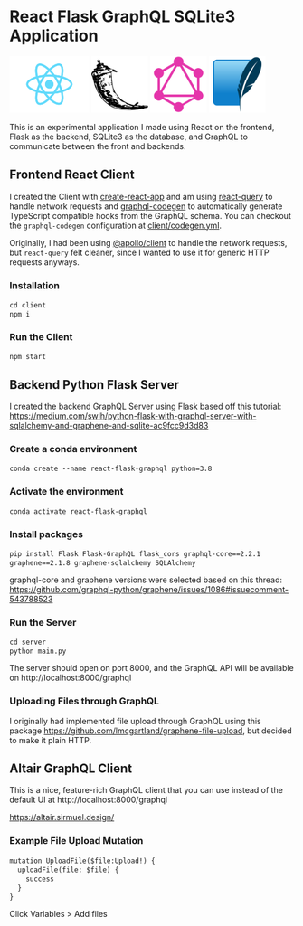 # React Flask GraphQL SQLite3 Application

<img src="client/src/logo.svg" alt="react logo" height="100"/>
<img src="client/src/flask_logo.png" alt="react logo" height="100"/>
<img src="client/src/graphql_logo.png" alt="react logo" height="100"/>
<img src="client/src/sqlite3_logo.png" alt="react logo" height="100"/>

This is an experimental application I made using React on the frontend, Flask as the backend, SQLite3 as the database, and GraphQL to communicate between the front and backends.

## Frontend React Client

I created the Client with [create-react-app](https://create-react-app.dev/) and am using [react-query](https://react-query.tanstack.com/) to handle network requests and [graphql-codegen](https://www.graphql-code-generator.com/) to automatically generate TypeScript compatible hooks from the GraphQL schema. You can checkout the `graphql-codegen` configuration at [client/codegen.yml](client/codegen.yml).

Originally, I had been using [@apollo/client](https://www.apollographql.com/docs/react/) to handle the network requests, but `react-query` felt cleaner, since I wanted to use it for generic HTTP requests anyways.

### Installation

```
cd client
npm i
```

### Run the Client

```
npm start
```

## Backend Python Flask Server

I created the backend GraphQL Server using Flask based off this tutorial: https://medium.com/swlh/python-flask-with-graphql-server-with-sqlalchemy-and-graphene-and-sqlite-ac9fcc9d3d83

### Create a conda environment
```
conda create --name react-flask-graphql python=3.8
```

### Activate the environment
```
conda activate react-flask-graphql
```

### Install packages 
```
pip install Flask Flask-GraphQL flask_cors graphql-core==2.2.1 graphene==2.1.8 graphene-sqlalchemy SQLAlchemy
```

graphql-core and graphene versions were selected based on this thread: https://github.com/graphql-python/graphene/issues/1086#issuecomment-543788523

### Run the Server
```
cd server
python main.py
```

The server should open on port 8000, and the GraphQL API will be available on http://localhost:8000/graphql

### Uploading Files through GraphQL
I originally had implemented file upload through GraphQL using this package https://github.com/lmcgartland/graphene-file-upload, but decided to make it plain HTTP.


## Altair GraphQL Client
This is a nice, feature-rich GraphQL client that you can use instead of the default UI at http://localhost:8000/graphql

https://altair.sirmuel.design/

### Example File Upload Mutation
```
mutation UploadFile($file:Upload!) {
  uploadFile(file: $file) {
    success
  }
}
```

Click Variables > Add files

